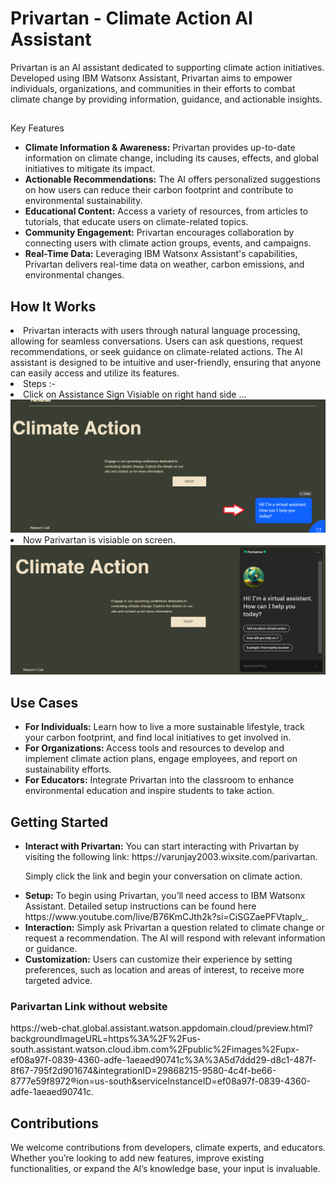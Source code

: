 <h1>Privartan - Climate Action AI Assistant</h1>
<p>
Privartan is an AI assistant dedicated to supporting climate action initiatives. Developed using IBM Watsonx Assistant, Privartan aims to empower individuals, organizations, and communities in their efforts to combat climate change by providing information, guidance, and actionable insights.
</p>
<h2></h2>
Key Features </h2>
<ul>
<li> <b>Climate Information & Awareness:</b>  Privartan provides up-to-date information on climate change, including its causes, effects, and global initiatives to mitigate its impact.  </li>
<li> <b>Actionable Recommendations:</b>  The AI offers personalized suggestions on how users can reduce their carbon footprint and contribute to environmental sustainability. </li>
<li> <b>Educational Content:</b>  Access a variety of resources, from articles to tutorials, that educate users on climate-related topics. </li>
<li> <b> Community Engagement:</b>  Privartan encourages collaboration by connecting users with climate action groups, events, and campaigns. </li>
<li><b> Real-Time Data:</b> Leveraging IBM Watsonx Assistant's capabilities, Privartan delivers real-time data on weather, carbon emissions, and environmental changes. </li>
</ul>

<h2> How It Works </h2>
<li> Privartan interacts with users through natural language processing, allowing for seamless conversations. Users can ask questions, request recommendations, or seek guidance on climate-related actions. 
  The AI assistant is designed to be intuitive and user-friendly, ensuring that anyone can easily access and utilize its features.</li>
<li> <caption> Steps :-</caption></li>
<li> Click on Assistance Sign Visiable on right hand side ...
<img src= "https://github.com/ichhakumari/ChatBot/blob/main/step1.png" , alt= "img"></li>
<li> Now Parivartan is visiable on screen. 
  <img src= "https://github.com/ichhakumari/ChatBot/blob/main/Step2.png" ></li>

<h2> Use Cases</h2>
<ul> 
<li> <b> For Individuals:</b>  Learn how to live a more sustainable lifestyle, track your carbon footprint, and find local initiatives to get involved in. </li>
  
<li> <b> For Organizations: </b>  Access tools and resources to develop and implement climate action plans, engage employees, and report on sustainability efforts. </li>

<li> <b> For Educators:</b>  Integrate Privartan into the classroom to enhance environmental education and inspire students to take action. </li>
</ul>

<h2>Getting Started </h2>
<ul>
  <li><b> Interact with Privartan:</b>   You can start interacting with Privartan by visiting the following link: https://varunjay2003.wixsite.com/parivartan.
        
Simply click the link and begin your conversation on climate action.</li>
  
<li><b> Setup:</b>  To begin using Privartan, you’ll need access to IBM Watsonx Assistant. Detailed setup instructions can be found here https://www.youtube.com/live/B76KmCJth2k?si=CiSGZaePFVtaplv_. </li>

<li><b>  Interaction:</b>  Simply ask Privartan a question related to climate change or request a recommendation. The AI will respond with relevant information or guidance. </li>

<li><b>  Customization:</b>  Users can customize their experience by setting preferences, such as location and areas of interest, to receive more targeted advice.</li>
   </ul>
   
<h3> Parivartan Link without website </h3>
  https://web-chat.global.assistant.watson.appdomain.cloud/preview.html?backgroundImageURL=https%3A%2F%2Fus-south.assistant.watson.cloud.ibm.com%2Fpublic%2Fimages%2Fupx-ef08a97f-0839-4360-adfe-1aeaed90741c%3A%3A5d7ddd29-d8c1-487f-8f67-795f2d901674&integrationID=29868215-9580-4c4f-be66-8777e59f8972&region=us-south&serviceInstanceID=ef08a97f-0839-4360-adfe-1aeaed90741c.

<h2>Contributions </h2>
<p> 
We welcome contributions from developers, climate experts, and educators. Whether you’re looking to add new features, improve existing functionalities, or expand the AI’s knowledge base, your input is invaluable.
</p>


